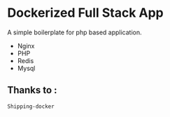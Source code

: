 # Dockerized Full Stack App

A simple boilerplate for php based application.

 - Nginx
 - PHP
 - Redis
 - Mysql


## Thanks to :

`Shipping-docker`
